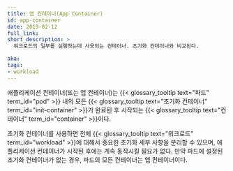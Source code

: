 ```yaml
---
title: 앱 컨테이너(App Container)
id: app-container
date: 2019-02-12
full_link:
short_description: >
  워크로드의 일부를 실행하는데 사용되는 컨테이너. 초기화 컨테이너와 비교된다.

aka:
tags:
- workload
---
```

 애플리케이션 컨테이너(또는 앱 컨테이너)는 {{< glossary_tooltip text="파드" term_id="pod" >}} 내의 모든 {{< glossary_tooltip text="초기화 컨테이너" term_id="init-container" >}}가 완료된 후 시작되는  {{< glossary_tooltip text="컨테이너" term_id="container" >}}이다.

<!--more-->

초기화 컨테이너를 사용하면 전체 
{{< glossary_tooltip text="워크로드" term_id="workload" >}}에 대해서 중요한 초기화 세부 사항을 분리할 수 있으며, 애플리케이션 
컨테이너가 시작된 후에는 계속 동작시킬 필요가 없다. 
만약 파드에 설정된 초기화 컨테이너가 없는 경우, 파드의 모든 컨테이너는 앱 컨테이너이다.
